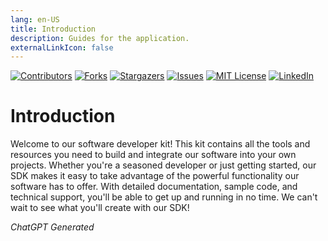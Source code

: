 ```yaml
---
lang: en-US
title: Introduction
description: Guides for the application.
externalLinkIcon: false
---
```


[![Contributors][contributors-shield]][contributors-url]
[![Forks][forks-shield]][forks-url]
[![Stargazers][stars-shield]][stars-url]
[![Issues][issues-shield]][issues-url]
[![MIT License][license-shield]][license-url]
[![LinkedIn][linkedin-shield]][linkedin-url]

# Introduction

Welcome to our software developer kit! This kit contains all the tools and resources you need to build and integrate our
software into your own projects. Whether you're a seasoned developer or just getting started, our SDK makes it easy to
take advantage of the powerful functionality our software has to offer. With detailed documentation, sample code, and
technical support, you'll be able to get up and running in no time. We can't wait to see what you'll create with our
SDK!

_ChatGPT Generated_

<!-- HIDDEN MARKDOWN LINKS & IMAGES -->
<!-- https://www.markdownguide.org/basic-syntax/#reference-style-links -->
<!-- GitHub project badges-->
[contributors-shield]: https://img.shields.io/github/contributors/digitalcloud-ninja/spacecrafts.svg?style=for-the-badge
[contributors-url]: https://github.com/digitalcloud-ninja/spacecrafts/graphs/contributors
[forks-shield]: https://img.shields.io/github/forks/digitalcloud-ninja/spacecrafts.svg?style=for-the-badge
[forks-url]: https://github.com/digitalcloud-ninja/spacecrafts/network/members
[stars-shield]: https://img.shields.io/github/stars/digitalcloud-ninja/spacecrafts.svg?style=for-the-badge
[stars-url]: https://github.com/digitalcloud-ninja/spacecrafts/stargazers
[issues-shield]: https://img.shields.io/github/issues/digitalcloud-ninja/spacecrafts.svg?style=for-the-badge
[issues-url]: https://github.com/digitalcloud-ninja/spacecrafts/issues
[license-shield]: https://img.shields.io/github/license/digitalcloud-ninja/spacecrafts.svg?style=for-the-badge
[license-url]: https://github.com/digitalcloud-ninja/spacecrafts/blob/master/LICENSE.md
[linkedin-shield]: https://img.shields.io/badge/-LinkedIn-black.svg?style=for-the-badge&logo=linkedin&colorB=555
[linkedin-url]: https://linkedin.com/in/linkedin_username